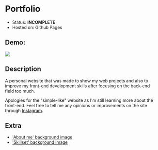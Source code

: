 # Portfolio
* Status: **INCOMPLETE**  
* Hosted on: Github Pages

## Demo:
<img src="https://user-images.githubusercontent.com/72751490/166231293-2064175c-16d9-4301-8455-ce0403602e61.gif">

## Description
A personal website that was made to show my web projects and also to improve my front-end development skills after focusing on the back-end field too much.  
  
Apologies for the "simple-like" website as I'm still learning more about the front-end. Feel free to tell me any opinions or improvements on the site through [Instagram](https://www.instagram.com/adobong_sunog/).

## Extra 
* ['About me' background image](https://assets.hongkiat.com/uploads/minimalist-dekstop-wallpapers/non-4k/original/23.jpg?3)
* ['Skillset' background image](https://wallpaperaccess.com/full/812556.jpg)
